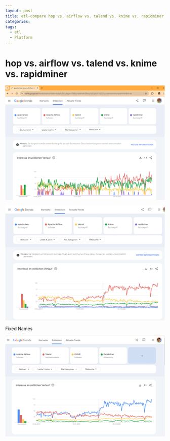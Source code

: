 ```yaml
---
layout: post
title: etl-compare hop vs. airflow vs. talend vs. knime vs. rapidminer
categories: 
tags:
  - etl
  - Platform
---
```




 
# hop vs. airflow vs. talend vs. knime vs. rapidminer

![](../pics/2024-04-19_etl-compare_image_1.png)

![](../pics/2024-04-19_etl-compare_image_2.png)

Fixed Names 

![](../pics/2024-04-19_etl-compare_image_3.png)
